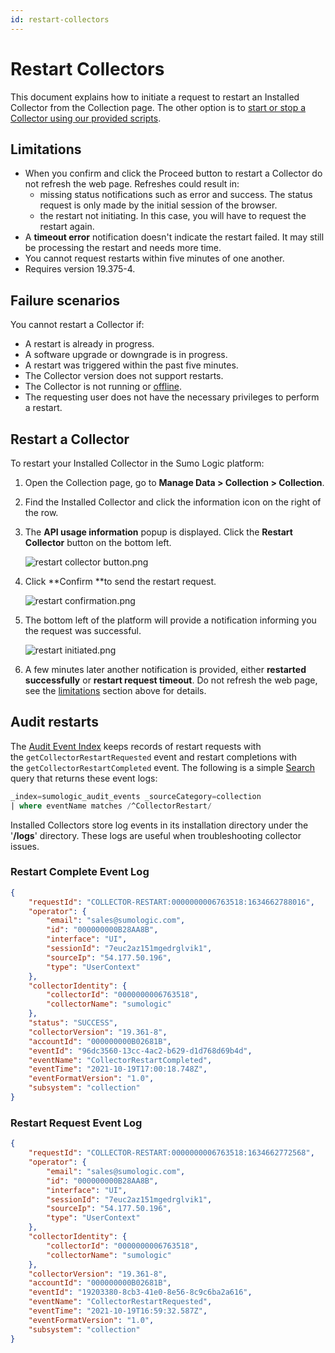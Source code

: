 ```yaml
---
id: restart-collectors
---
```


# Restart Collectors

This document explains how to initiate a request to restart an Installed
Collector from the Collection page. The other option is to [start or stop a Collector using our provided scripts](start-stop-collector-using-scripts.md).

## Limitations

* When you confirm and click the Proceed button to restart a Collector do not refresh the web page. Refreshes could result in: 
  * missing status notifications such as error and success. The status request is only made by the initial session of the browser.
  * the restart not initiating. In this case, you will have to request the restart again.
* A **timeout error** notification doesn't indicate the restart failed. It may still be processing the restart and needs more time.
* You cannot request restarts within five minutes of one another.
* Requires version 19.375-4.

## Failure scenarios

You cannot restart a Collector if:

* A restart is already in progress.
* A software upgrade or downgrade is in progress.
* A restart was triggered within the past five minutes.
* The Collector version does not support restarts.
* The Collector is not running or [offline](../../send-data/installed-collectors/about.md).
* The requesting user does not have the necessary privileges to perform a restart. 

## Restart a Collector

To restart your Installed Collector in the Sumo Logic platform:

1. Open the Collection page, go to **Manage Data \> Collection \> Collection**.
1. Find the Installed Collector and click the information icon on the right of the row.
1. The **API usage information** popup is displayed. Click the **Restart Collector** button on the bottom left.

    ![restart collector button.png](/img/collector/restart-collector-button.png)

1. Click **Confirm **to send the restart request.

    ![restart confirmation.png](/img/collector/restart-confirmation.png)

1. The bottom left of the platform will provide a notification informing you the request was successful.

    ![restart initiated.png](/img/collector/restart-initiated.png)

1. A few minutes later another notification is provided, either **restarted successfully** or **restart request timeout**. Do not refresh the web page, see the [limitations](#limitations) section above for details.

## Audit restarts

The [Audit Event Index](../security/audit-event-index.md) keeps
records of restart requests with the `getCollectorRestartRequested` event and restart completions with the `getCollectorRestartCompleted` event. The following is a simple [Search](/docs/search) query that returns these event logs:

```sql
_index=sumologic_audit_events _sourceCategory=collection
| where eventName matches /^CollectorRestart/
```

Installed Collectors store log events in its installation directory under the '**/logs**' directory. These logs are useful when troubleshooting collector issues.

### Restart Complete Event Log

```json
{
    "requestId": "COLLECTOR-RESTART:0000000006763518:1634662788016",
    "operator": {
        "email": "sales@sumologic.com",
        "id": "000000000B28AA8B",
        "interface": "UI",
        "sessionId": "7euc2az151mgedrglvik1",
        "sourceIp": "54.177.50.196",
        "type": "UserContext"
    },
    "collectorIdentity": {
        "collectorId": "0000000006763518",
        "collectorName": "sumologic"
    },
    "status": "SUCCESS",
    "collectorVersion": "19.361-8",
    "accountId": "000000000B02681B",
    "eventId": "96dc3560-13cc-4ac2-b629-d1d768d69b4d",
    "eventName": "CollectorRestartCompleted",
    "eventTime": "2021-10-19T17:00:18.748Z",
    "eventFormatVersion": "1.0",
    "subsystem": "collection"
}
```

### Restart Request Event Log

```json
{
    "requestId": "COLLECTOR-RESTART:0000000006763518:1634662772568",
    "operator": {
        "email": "sales@sumologic.com",
        "id": "000000000B28AA8B",
        "interface": "UI",
        "sessionId": "7euc2az151mgedrglvik1",
        "sourceIp": "54.177.50.196",
        "type": "UserContext"
    },
    "collectorIdentity": {
        "collectorId": "0000000006763518",
        "collectorName": "sumologic"
    },
    "collectorVersion": "19.361-8",
    "accountId": "000000000B02681B",
    "eventId": "19203380-8cb3-41e0-8e56-8c9c6ba2a616",
    "eventName": "CollectorRestartRequested",
    "eventTime": "2021-10-19T16:59:32.587Z",
    "eventFormatVersion": "1.0",
    "subsystem": "collection"
}
```

